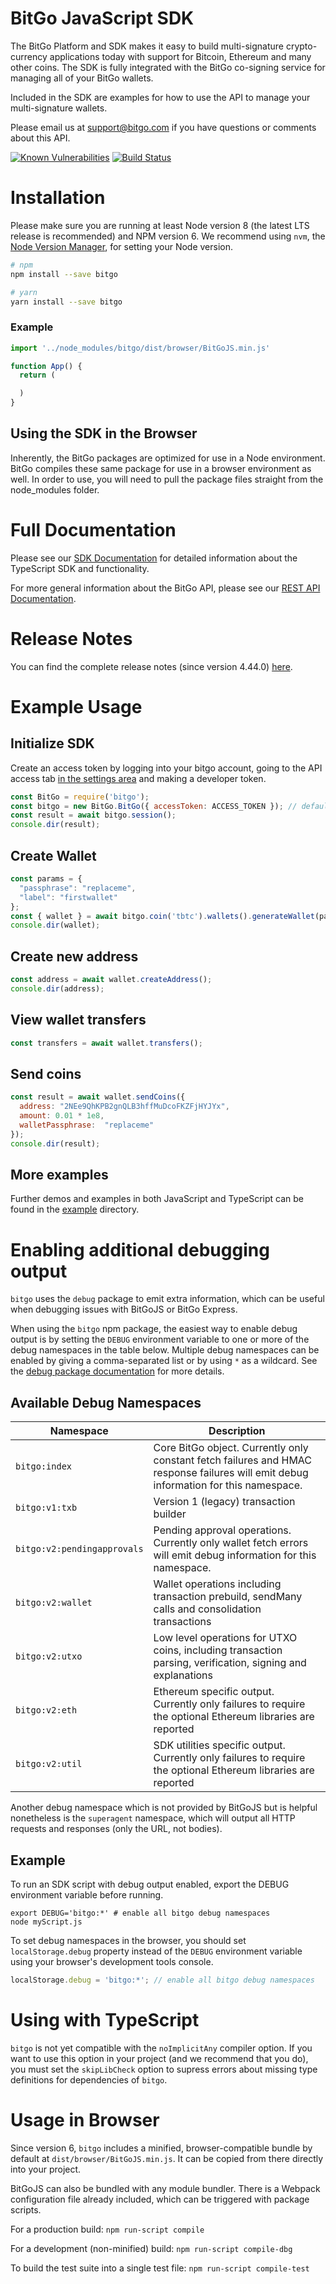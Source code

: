 # BitGo JavaScript SDK

The BitGo Platform and SDK makes it easy to build multi-signature crypto-currency applications today with support for Bitcoin, Ethereum and many other coins.
The SDK is fully integrated with the BitGo co-signing service for managing all of your BitGo wallets.

Included in the SDK are examples for how to use the API to manage your multi-signature wallets.

Please email us at support@bitgo.com if you have questions or comments about this API.

[![Known Vulnerabilities](https://snyk.io/test/npm/bitgo/badge.svg)](https://snyk.io/test/npm/bitgo) [![Build Status](https://cloud.drone.io/api/badges/BitGo/BitGoJS/status.svg)](https://cloud.drone.io/BitGo/BitGoJS)

# Installation

Please make sure you are running at least Node version 8 (the latest LTS release is recommended) and NPM version 6.
We recommend using `nvm`, the [Node Version Manager](https://github.com/creationix/nvm/blob/master/README.markdown#installation), for setting your Node version.

``` bash
# npm
npm install --save bitgo

# yarn
yarn install --save bitgo
```

### Example

``` jsx
import '../node_modules/bitgo/dist/browser/BitGoJS.min.js'

function App() {
  return (

  )
}
```

## Using the SDK in the Browser
Inherently, the BitGo packages are optimized for use in a Node environment. BitGo compiles these same package for use in a browser environment as well. In order to use, you will need to pull the package files straight from the node_modules folder.

# Full Documentation

Please see our [SDK Documentation](https://bitgo-sdk-docs.s3.amazonaws.com/core/11.3.0/index.html) for detailed information about the TypeScript SDK and functionality.

For more general information about the BitGo API, please see our [REST API Documentation](https://www.bitgo.com/api/v2).

# Release Notes

You can find the complete release notes (since version 4.44.0) [here](https://github.com/BitGo/BitGoJS/blob/master/modules/core/RELEASE_NOTES.md).

# Example Usage

## Initialize SDK
Create an access token by logging into your bitgo account, going to the API access tab [in the settings area](https://www.bitgo.com/settings) and making a developer token.
```js
const BitGo = require('bitgo');
const bitgo = new BitGo.BitGo({ accessToken: ACCESS_TOKEN }); // defaults to testnet. add env: 'prod' if you want to go against mainnet
const result = await bitgo.session();
console.dir(result);
```

## Create Wallet
```js
const params = {
  "passphrase": "replaceme",
  "label": "firstwallet"
};
const { wallet } = await bitgo.coin('tbtc').wallets().generateWallet(params);
console.dir(wallet);
```

## Create new address
```js
const address = await wallet.createAddress();
console.dir(address);
```

## View wallet transfers
```js
const transfers = await wallet.transfers();
```

## Send coins
```js
const result = await wallet.sendCoins({
  address: "2NEe9QhKPB2gnQLB3hffMuDcoFKZFjHYJYx",
  amount: 0.01 * 1e8,
  walletPassphrase:  "replaceme"
});
console.dir(result);
```

## More examples
Further demos and examples in both JavaScript and TypeScript can be found in the [example](example) directory.

# Enabling additional debugging output

`bitgo` uses the `debug` package to emit extra information, which can be useful when debugging issues with BitGoJS or BitGo Express.

When using the `bitgo` npm package, the easiest way to enable debug output is by setting the `DEBUG` environment variable to one or more of the debug namespaces in the table below. Multiple debug namespaces can be enabled by giving a comma-separated list or by using `*` as a wildcard. See the [debug package documentation](https://github.com/visionmedia/debug#readme) for more details.

## Available Debug Namespaces
| Namespace | Description |
| --- | --- |
| `bitgo:index` | Core BitGo object. Currently only constant fetch failures and HMAC response failures will emit debug information for this namespace. |
| `bitgo:v1:txb` | Version 1 (legacy) transaction builder |
| `bitgo:v2:pendingapprovals` | Pending approval operations. Currently only wallet fetch errors will emit debug information for this namespace. |
| `bitgo:v2:wallet` | Wallet operations including transaction prebuild, sendMany calls and consolidation transactions |
| `bitgo:v2:utxo` | Low level operations for UTXO coins, including transaction parsing, verification, signing and explanations |
| `bitgo:v2:eth` | Ethereum specific output. Currently only failures to require the optional Ethereum libraries are reported |
| `bitgo:v2:util` | SDK utilities specific output. Currently only failures to require the optional Ethereum libraries are reported |

Another debug namespace which is not provided by BitGoJS but is helpful nonetheless is the `superagent` namespace, which will output all HTTP requests and responses (only the URL, not bodies).

## Example

To run an SDK script with debug output enabled, export the DEBUG environment variable before running.
```shell script
export DEBUG='bitgo:*' # enable all bitgo debug namespaces
node myScript.js
```

To set debug namespaces in the browser, you should set `localStorage.debug` property instead of the `DEBUG` environment variable using your browser's development tools console.

```js
localStorage.debug = 'bitgo:*'; // enable all bitgo debug namespaces
```

# Using with TypeScript

`bitgo` is not yet compatible with the `noImplicitAny` compiler option. If you want to use this option in your project (and we recommend that you do), you must set the `skipLibCheck` option to supress errors about missing type definitions for dependencies of `bitgo`.

# Usage in Browser

Since version 6, `bitgo` includes a minified, browser-compatible bundle by default at `dist/browser/BitGoJS.min.js`. It can be copied from there directly into your project.

BitGoJS can also be bundled with any module bundler. There is a Webpack configuration file already included, which can be triggered with package scripts.

For a production build: `npm run-script compile`

For a development (non-minified) build: `npm run-script compile-dbg`

To build the test suite into a single test file: `npm run-script compile-test`
